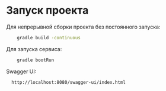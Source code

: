 # Запуск проекта

Для непрерывной сборки проекта без постоянного запуска:

```bash
    gradle build -continuous
```

Для запуска сервиса:

```bash
    gradle bootRun
```

Swagger UI:

```bash
  http://localhost:8080/swagger-ui/index.html
```